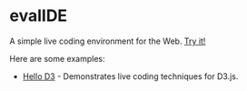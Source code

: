 evalIDE
=======

A simple live coding environment for the Web. [Try it!](http://curran.github.io/evalIDE)

Here are some examples:

 * <a href="http://curran.github.io/evalIDE/#title.text%20%3D%20%22Hello%20D3%22%3B%0A%0Arequire(%5B'd3'%5D%2C%20function(d3)%7B%0A%20%20var%20style%20%3D%20window.getComputedStyle(div)%2C%0A%20%20%20%20%20%20width%20%20%3D%20Math.ceil(parseFloat(style.width))%2C%0A%20%20%20%20%20%20height%20%3D%20Math.ceil(parseFloat(style.height))%2C%0A%20%20%20%20%20%20svg%2C%20rect%2C%0A%20%20%20%20%20%20bkgColor%20%3D%20'%23005E47'%2C%0A%20%20%20%20%20%20lineColor%20%3D%20'%23000000'%2C%0A%20%20%20%20%20%20lineWidth%20%3D%2014%3B%0A%20%20%0A%20%20svg%20%3D%20d3.select(div).selectAll('svg').data(%5B1%5D)%3B%0A%20%20svg.enter().append('svg')%3B%0A%0A%20%20rect%20%3D%20svg.selectAll('rect').data(%5B1%5D)%3B%0A%20%20rect.enter().append('rect')%3B%0A%20%20%0A%20%20rect%0A%20%20%20%20.attr('x'%2C%200)%0A%20%20%20%20.attr('y'%2C%200)%20%0A%20%20%20%20.attr('width'%2C%20width)%0A%20%20%20%20.attr('height'%2C%20height)%0A%20%20%20%20.attr('fill'%2C%20bkgColor)%3B%0A%20%20%0A%20%20lines%20%3D%20svg.selectAll('line').data(%5B%0A%20%20%20%20%7Bx1%3A%200%2C%20y1%3A%200%2C%20x2%3A%20width%2C%20y2%3A%20height%7D%2C%0A%20%20%20%20%7Bx1%3A%200%2C%20y1%3A%20height%2C%20x2%3A%20width%2C%20y2%3A%200%7D%0A%20%20%5D)%3B%0A%20%20lines.enter().append('line')%3B%0A%20%20%0A%20%20lines%0A%20%20%20%20.attr('x1'%2C%20function(d)%7B%20return%20d.x1%3B%20%7D)%0A%20%20%20%20.attr('y1'%2C%20function(d)%7B%20return%20d.y1%3B%20%7D)%0A%20%20%20%20.attr('x2'%2C%20function(d)%7B%20return%20d.x2%3B%20%7D)%0A%20%20%20%20.attr('y2'%2C%20function(d)%7B%20return%20d.y2%3B%20%7D)%0A%20%20%20%20.style('stroke'%2C%20lineColor)%0A%20%20%20%20.style('stroke-width'%2C%20lineWidth)%3B%0A%20%20%0A%7D)%3B">Hello D3</a> - Demonstrates live coding techniques for D3.js.
